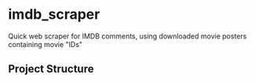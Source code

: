 # imdb_scraper
Quick web scraper for IMDB comments, using downloaded movie posters containing movie "IDs"

## Project Structure 
